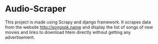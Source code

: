 Audio-Scraper
=============

This project is made using Scrapy and django framework. It scrapes data from the website http://songspk.name and display the list of songs of new movies and links to download htem directly without getting any advertisement. 

